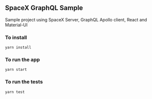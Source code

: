 ## SpaceX GraphQL Sample

Sample project using SpaceX Server, GraphQL Apollo client, React and Material-UI

### To install

    yarn install

### To run the app

    yarn start

### To run the tests

    yarn test